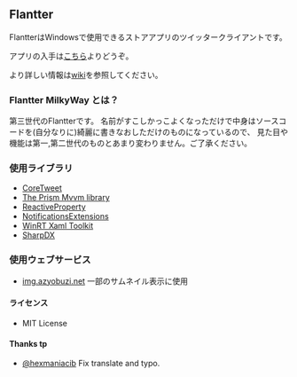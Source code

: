 ﻿Flantter
--

FlantterはWindowsで使用できるストアアプリのツイッタークライアントです。

アプリの入手は[こちら](http://apps.microsoft.com/windows/ja-jp/app/flantter-cascade/cedc3eca-9d14-452e-bf40-0e32bd76b5b7)よりどうぞ。

より詳しい情報は[wiki](https://github.com/cucmberium/Flantter/wiki)を参照してください。

### Flantter MilkyWay とは？

第三世代のFlantterです。
名前がすこしかっこよくなっただけで中身はソースコードを(自分なりに)綺麗に書きなおしただけのものになっているので、
見た目や機能は第一,第二世代のものとあまり変わりません。ご了承ください。

### 使用ライブラリ

* [CoreTweet](https://github.com/CoreTweet/CoreTweet)
* [The Prism Mvvm library](https://pnpmvvm.codeplex.com/)
* [ReactiveProperty](https://reactiveproperty.codeplex.com/)
* [NotificationsExtensions](https://www.nuget.org/packages/NotificationsExtensions.WinRT/)
* [WinRT Xaml Toolkit](http://winrtxamltoolkit.codeplex.com/)
* [SharpDX](http://sharpdx.org/)

### 使用ウェブサービス

* [img.azyobuzi.net](http://img.azyobuzi.net/) 一部のサムネイル表示に使用

#### ライセンス

* MIT License

#### Thanks tp

* [@hexmaniacib](https://twitter.com/hexmaniacib) Fix translate and typo.